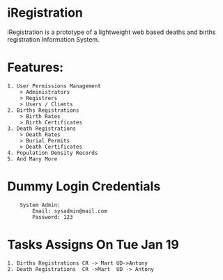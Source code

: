 # iRegistration
iRegistration is a prototype of a lightweight web based deaths and births registration Information System.

# Features:
```
1. User Permissions Management
    > Administrators
    > Registrers
    > Users / Clients
2. Births Registrations
    > Birth Rates
    > Birth Certificates
3. Death Registrations
    > Death Rates
    > Burial Permits
    > Death Certificates 
4. Population Density Records
5. And Many More 
```


# Dummy Login Credentials
```
    System Admin:
        Email: sysadmin@mail.com
        Password: 123
```

# Tasks Assigns On Tue Jan 19
```
1. Births Registrations CR -> Mart UD->Antony
2. Death Registrations  CR ->Mart  UD -> Antony
```
